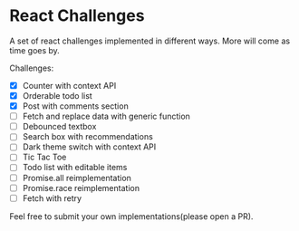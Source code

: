 # React Challenges

A set of react challenges implemented in different ways.
More will come as time goes by.

Challenges:

- [x] Counter with context API
- [x] Orderable todo list
- [x] Post with comments section
- [ ] Fetch and replace data with generic function
- [ ] Debounced textbox
- [ ] Search box with recommendations
- [ ] Dark theme switch with context API
- [ ] Tic Tac Toe
- [ ] Todo list with editable items
- [ ] Promise.all reimplementation
- [ ] Promise.race reimplementation
- [ ] Fetch with retry

Feel free to submit your own implementations(please open a PR).
